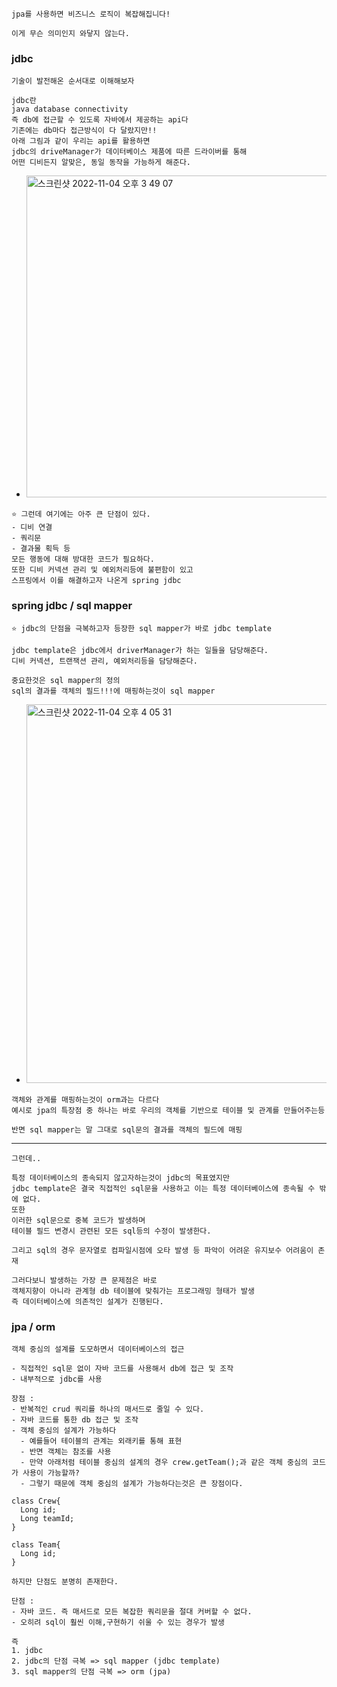 ```
jpa를 사용하면 비즈니스 로직이 복잡해집니다!

이게 무슨 의미인지 와닿지 않는다.
```

### jdbc 
```
기술이 발전해온 순서대로 이해해보자
```

```
jdbc란 
java database connectivity
즉 db에 접근할 수 있도록 자바에서 제공하는 api다
기존에는 db마다 접근방식이 다 달랐지만!!
아래 그림과 같이 우리는 api를 활용하면 
jdbc의 driveManager가 데이터베이스 제품에 따른 드라이버를 통해 
어떤 디비든지 알맞은, 동일 동작을 가능하게 해준다.
```
- <img width="515" alt="스크린샷 2022-11-04 오후 3 49 07" src="https://user-images.githubusercontent.com/62214428/199909534-12599842-b0be-40d8-a36f-597a5b3e42b8.png">
```
⭐️ 그런데 여기에는 아주 큰 단점이 있다.
- 디비 연결
- 쿼리문
- 결과물 획득 등
모든 행동에 대해 방대한 코드가 필요하다.
또한 디비 커넥션 관리 및 예외처리등에 불편함이 있고
스프링에서 이를 해결하고자 나온게 spring jdbc
```

### spring jdbc / sql mapper
```
⭐️ jdbc의 단점을 극복하고자 등장한 sql mapper가 바로 jdbc template

jdbc template은 jdbc에서 driverManager가 하는 일들을 담당해준다.
디비 커넥션, 트랜잭션 관리, 예외처리등을 담당해준다.
```
```
중요한것은 sql mapper의 정의
sql의 결과를 객체의 필드!!!에 매핑하는것이 sql mapper
```
- <img width="606" alt="스크린샷 2022-11-04 오후 4 05 31" src="https://user-images.githubusercontent.com/62214428/199912489-bbae797e-3459-4faf-b6a5-931440c18131.png">
```
객체와 관계를 매핑하는것이 orm과는 다르다
예시로 jpa의 특장점 중 하나는 바로 우리의 객체를 기반으로 테이블 및 관계를 만들어주는등

반면 sql mapper는 말 그대로 sql문의 결과를 객체의 필드에 매핑
```
---------

```
그런데..

특정 데이터베이스의 종속되지 않고자하는것이 jdbc의 목표였지만
jdbc template은 결국 직접적인 sql문을 사용하고 이는 특정 데이터베이스에 종속될 수 밖에 없다.
또한
이러한 sql문으로 중복 코드가 발생하며
테이블 필드 변경시 관련된 모든 sql등의 수정이 발생한다.

그리고 sql의 경우 문자열로 컴파일시점에 오타 발생 등 파악이 어려운 유지보수 어려움이 존재
```
```
그러다보니 발생하는 가장 큰 문제점은 바로 
객체지향이 아니라 관계형 db 테이블에 맞춰가는 프로그래밍 형태가 발생
즉 데이터베이스에 의존적인 설계가 진행된다.
```


### jpa / orm
```
객체 중심의 설계를 도모하면서 데이터베이스의 접근

- 직접적인 sql문 없이 자바 코드를 사용해서 db에 접근 및 조작
- 내부적으로 jdbc를 사용
```
```
장점 : 
- 반복적인 crud 쿼리를 하나의 매서드로 줄일 수 있다.
- 자바 코드를 통한 db 접근 및 조작
- 객체 중심의 설계가 가능하다
  - 예를들어 테이블의 관계는 외래키를 통해 표현
  - 반면 객체는 참조를 사용
  - 만약 아래처럼 테이블 중심의 설계의 경우 crew.getTeam();과 같은 객체 중심의 코드가 사용이 가능할까? 
  - 그렇기 때문에 객체 중심의 설계가 가능하다는것은 큰 장점이다.
  
class Crew{
  Long id;
  Long teamId;
}

class Team{
  Long id;
}
```
```
하지만 단점도 분명히 존재한다.

단점 :
- 자바 코드. 즉 매서드로 모든 복잡한 쿼리문을 절대 커버할 수 없다.
- 오히려 sql이 훨씬 이해,구현하기 쉬울 수 있는 경우가 발생

```



```
즉 
1. jdbc
2. jdbc의 단점 극복 => sql mapper (jdbc template)
3. sql mapper의 단점 극복 => orm (jpa)
```
